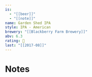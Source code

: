 ```yaml
---
is:
  - "[[beer]]"
  - "[[note]]"
name: Garden Shed IPA
style: IPA - American
brewery: "[[Blackberry Farm Brewery]]"
abv: 6.3
rating: 🤞
last: "[[2017-08]]"
---
```

# Notes

